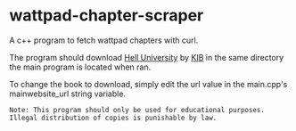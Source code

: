 # wattpad-chapter-scraper
A c++ program to fetch wattpad chapters with curl.

The program should download [Hell University](https://www.wattpad.com/story/62354932-hell-university-published217870003-hell-university-published-chapter-1) by [KIB](https://www.wattpad.com/user/KnightInBlack) in the same directory the main program is located when ran.

To change the book to download, simply edit the url value in the main.cpp's mainwebsite_url string variable.

`Note: This program should only be used for educational purposes. Illegal distribution of copies is punishable by law.`

